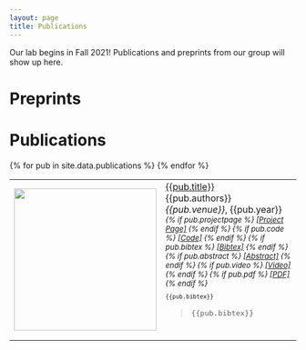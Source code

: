 ```yaml
---
layout: page
title: Publications
---
```


Our lab begins in Fall 2021! Publications and preprints from our group will show up here.

# Preprints

# Publications

<script>
function showhide(d) {
  var x = document.getElementById(d);
  if (x.style.display === "none") {
    x.style.display = "block";
  } else {
    x.style.display = "none";
  }
}
</script>

<table cellpadding="10" width="100%">
{% for pub in site.data.publications %}
    <tr>
        <td width="250" height="100">
            <img src="{{pub.image}}" img width="250">
            <!--{% if pub.note %}
                <img src="{{ pub.image }}" img width="250">
            {% else %}
                <img src="" img width="250">
            {% endif %}-->
        </td>
        <td><a href="{{pub.pdf}}">{{pub.title}}</a><br>
            {{pub.authors}}<br>
            <div>
                <em>{{pub.venue}}</em>, {{pub.year}}
                <div style="font-size:small">
                    <em>
                        {% if pub.projectpage %}
                            <a href="{{pub.projectpage}}">[Project Page]</a>
                        {% endif %}
                        {% if pub.code %}
                            <a href="{{pub.code}}">[Code]</a>
                        {% endif %}
                        {% if pub.bibtex %}
                            <!--<a href="javascript:copy(div{{pub.id}},bib{{pub.id}})">[Bibtex]</a>-->
                            <a href="javascript:showhide(bib{{pub.id}})">[Bibtex]</a>
                        {% endif %}
                        {% if pub.abstract %}
                            <!--<a href="javascript:copy(div{{pub.id}},abs{{pub.id}})">[Abstract]</a>-->
                            <a href="javascript:showhide(abs{{pub.id}})">[Abstract]</a>
                        {% endif %}
                        {% if pub.video %}
                            <a href="{{pub.video}}">[Video]</a>
                        {% endif %}
                        {% if pub.pdf %}
                            <a href="{{pub.pdf}}">[PDF]</a>
                        {% endif %}
                    </em>
                    <div id="bib{{pub.id}}">
                        <pre>{{pub.bibtex}}</pre>
                    </div>
                </div>
                <div id="div{{pub.id}}"></div>
            </div>
            <!--<div id="bib{{pub.id}}" style="display:none">-->
            <div id="bib{{pub.id}}">
                <blockquote>
                    <pre>{{pub.bibtex}}</pre>
                </blockquote>
            </div>
            <div id="abs{{pub.id}}" style="display:none">
                <blockquote>
                    {{pub.abstract}}
                </blockquote>
            </div>
            <br>
        </td>
    </tr>
{% endfor %}
</table>


